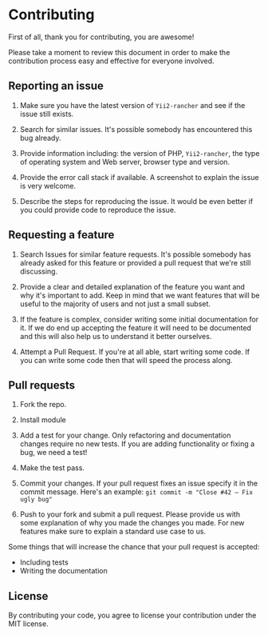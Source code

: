 # Contributing

First of all, thank you for contributing, you are awesome!

Please take a moment to review this document in order to make the contribution process easy
and effective for everyone involved.

## Reporting an issue

1. Make sure you have the latest version of `Yii2-rancher` and see if the issue still exists.

2. Search for similar issues. It's possible somebody has encountered this bug already.

3. Provide information including: the version of PHP, `Yii2-rancher`, the type of
operating system and Web server, browser type and version.

4. Provide the error call stack if available. A screenshot to explain the issue is very welcome.

5. Describe the steps for reproducing the issue. It would be even better if you could provide code
to reproduce the issue.

## Requesting a feature

1. Search Issues for similar feature requests. It's possible somebody has
already asked for this feature or provided a pull request that we're still
discussing.

2. Provide a clear and detailed explanation of the feature you want and why
it's important to add. Keep in mind that we want features that will be useful
to the majority of users and not just a small subset.

3. If the feature is complex, consider writing some initial documentation for
it. If we do end up accepting the feature it will need to be documented and
this will also help us to understand it better ourselves.

4. Attempt a Pull Request. If you're at all able, start writing some code. If
you can write some code then that will speed the process along.

## Pull requests

1. Fork the repo.

2. Install module

3. Add a test for your change. Only refactoring and documentation changes
require no new tests. If you are adding functionality or fixing a bug, we need
a test!

4. Make the test pass.

5. Commit your changes. If your pull request fixes an issue specify it in the commit message.
Here's an example: `git commit -m "Close #42 – Fix ugly bug"`

6. Push to your fork and submit a pull request. Please provide us with some
explanation of why you made the changes you made. For new features make sure to
explain a standard use case to us.

Some things that will increase the chance that your pull request is accepted:

- Including tests
- Writing the documentation

## License

By contributing your code, you agree to license your contribution under the MIT license.
